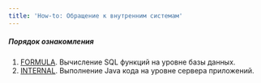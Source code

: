 ```yaml
---
title: 'How-to: Обращение к внутренним системам'
---
```


##### Порядок ознакомления

1.  [FORMULA](How-to_FORMULA.md). Вычисление SQL функций на уровне базы данных.
2.  [INTERNAL](How-to_INTERNAL.md). Выполнение Java кода на уровне сервера приложений.

  

